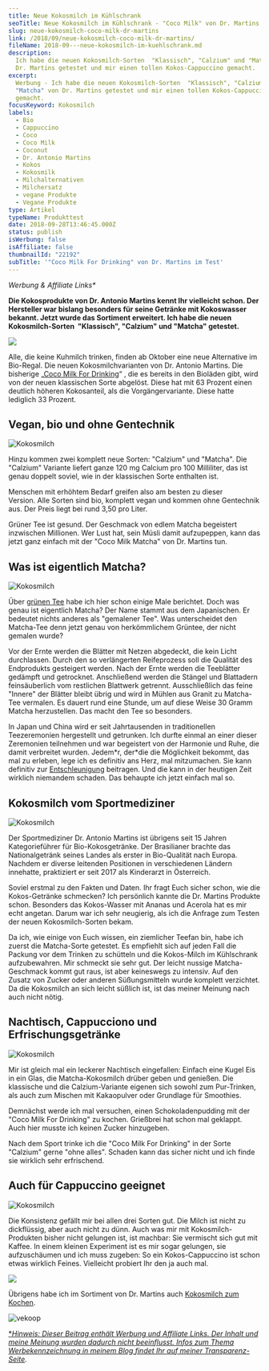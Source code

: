 ```yaml
---
title: Neue Kokosmilch im Kühlschrank
seoTitle: Neue Kokosmilch im Kühlschrank - "Coco Milk" von Dr. Martins im Test
slug: neue-kokosmilch-coco-milk-dr-martins
link: /2018/09/neue-kokosmilch-coco-milk-dr-martins/
fileName: 2018-09---neue-kokosmilch-im-kuehlschrank.md
description:
  Ich habe die neuen Kokosmilch-Sorten  "Klassisch", "Calzium" und "Matcha" von
  Dr. Martins getestet und mir einen tollen Kokos-Cappuccino gemacht.
excerpt:
  Werbung - Ich habe die neuen Kokosmilch-Sorten  "Klassisch", "Calzium" und
  "Matcha" von Dr. Martins getestet und mir einen tollen Kokos-Cappuccino
  gemacht.
focusKeyword: Kokosmilch
labels:
  - Bio
  - Cappuccino
  - Coco
  - Coco Milk
  - Coconut
  - Dr. Antonio Martins
  - Kokos
  - Kokosmilk
  - Milchalternativen
  - Milchersatz
  - vegane Produkte
  - Vegane Produkte
type: Artikel
typeName: Produkttest
date: 2018-09-28T13:46:45.000Z
status: publish
isWerbung: false
isAffiliate: false
thumbnailId: "22192"
subTitle: '"Coco Milk For Drinking" von Dr. Martins im Test'
---
```


<em>Werbung &amp; Affiliate Links\*</em>

<strong>Die Kokosprodukte von Dr. Antonio Martins kennt Ihr vielleicht schon.
Der Hersteller war bislang besonders für seine Getränke mit Kokoswasser bekannt.
Jetzt wurde das Sortiment erweitert. Ich habe die neuen Kokosmilch-Sorten 
"Klassisch", "Calzium" und "Matcha" getestet.</strong>

![](https://www.adcell.de/promotion/view/promoId/118963/slotId/80259)

Alle, die keine Kuhmilch trinken, finden ab Oktober eine neue Alternative im
Bio-Regal. Die neuen Kokosmilchvarianten von Dr. Antonio Martins. Die bisherige
„<a href="https://www.adcell.de/promotion/click/promoId/118963/slotId/80259?param0=https%3A%2F%2Fvekoop.de%2FCoco-Cocosmilch-pur-zum-Trinken-Bio-330ml-Kokosdrink-vegan" target="_blank" rel="noopener nofollow">Coco
Milk For Drinking</a>“ , die es bereits in den Bioläden gibt, wird von der neuen
klassischen Sorte abgelöst. Diese hat mit 63 Prozent einen deutlich höheren
Kokosanteil, als die Vorgängervariante. Diese hatte lediglich 33 Prozent.

## Vegan, bio und ohne Gentechnik

![Kokosmilch](http://cardamonchai.com/wp-content/uploads/2018/09/P9261588-400x300.jpg)

Hinzu kommen zwei komplett neue Sorten: "Calzium" und "Matcha". Die "Calzium"
Variante liefert ganze 120 mg Calcium pro 100 Milliliter, das ist genau doppelt
soviel, wie in der klassischen Sorte enthalten ist.

Menschen mit erhöhtem Bedarf greifen also am besten zu dieser Version. Alle
Sorten sind bio, komplett vegan und kommen ohne Gentechnik aus. Der Preis liegt
bei rund 3,50 pro Liter.

Grüner Tee ist gesund. Der Geschmack von edlem Matcha begeistert inzwischen
Millionen. Wer Lust hat, sein Müsli damit aufzupeppen, kann das jetzt ganz
einfach mit der "Coco Milk Matcha" von Dr. Martins tun.

## Was ist eigentlich Matcha?

![Kokosmilch](http://cardamonchai.com/wp-content/uploads/2018/09/P9261591-400x300.jpg)

Über <a href="http://cardamonchai.com/2017/03/tigovit-interview/">grünen Tee</a>
habe ich hier schon einige Male berichtet. Doch was genau ist eigentlich Matcha?
Der Name stammt aus dem Japanischen. Er bedeutet nichts anderes als "gemalener
Tee". Was unterscheidet den Matcha-Tee denn jetzt genau von herkömmlichem
Grüntee, der nicht gemalen wurde?

Vor der Ernte werden die Blätter mit Netzen abgedeckt, die kein Licht
durchlassen. Durch den so verlängerten Reifeprozess soll die Qualität des
Endprodukts gesteigert werden. Nach der Ernte werden die Teeblätter gedämpft und
getrocknet. Anschließend werden die Stängel und Blattadern feinsäuberlich vom
restlichen Blattwerk getrennt. Ausschließlich das feine "Innere" der Blätter
bleibt übrig und wird in Mühlen aus Granit zu Matcha-Tee vermalen. Es dauert
rund eine Stunde, um auf diese Weise 30 Gramm Matcha herzustellen. Das macht den
Tee so besonders.

In Japan und China wird er seit Jahrtausenden in traditionellen Teezeremonien
hergestellt und getrunken. Ich durfte einmal an einer dieser Zeremonien
teilnehmen und war begeistert von der Harmonie und Ruhe, die damit verbreitet
wurden. Jedem\*r, der\*die die Möglichkeit bekommt, das mal zu erleben, lege ich
es definitiv ans Herz, mal mitzumachen. Sie kann definitiv zur
<a href="http://cardamonchai.com/2014/11/auf-dem-weg-zur-tiefenentspannung/">Entschleunigung</a>
beitragen. Und die kann in der heutigen Zeit wirklich niemandem schaden. Das
behaupte ich jetzt einfach mal so.

## Kokosmilch vom Sportmediziner

![Kokosmilch](http://cardamonchai.com/wp-content/uploads/2018/09/P9261587-400x533.jpg)

Der Sportmediziner Dr. Antonio Martins ist übrigens seit 15 Jahren
Kategorieführer für Bio-Kokosgetränke. Der Brasilianer brachte das
Nationalgetränk seines Landes als erster in Bio-Qualität nach Europa. Nachdem er
diverse leitenden Positionen in verschiedenen Ländern innehatte, praktiziert er
seit 2017 als Kinderarzt in Österreich.

Soviel erstmal zu den Fakten und Daten. Ihr fragt Euch sicher schon, wie die
Kokos-Getränke schmecken? Ich persönlich kannte die Dr. Martins Produkte schon.
Besonders das Kokos-Wasser mit Ananas und Acerola hat es mir echt angetan. Darum
war ich sehr neugierig, als ich die Anfrage zum Testen der neuen
Kokosmilch-Sorten bekam.

Da ich, wie einige von Euch wissen, ein ziemlicher Teefan bin, habe ich zuerst
die Matcha-Sorte getestet. Es empfiehlt sich auf jeden Fall die Packung vor dem
Trinken zu schütteln und die Kokos-Milch im Kühlschrank aufzubewahren. Mir
schmeckt sie sehr gut. Der leicht nussige Matcha-Geschmack kommt gut raus, ist
aber keineswegs zu intensiv. Auf den Zusatz von Zucker oder anderen
Süßungsmitteln wurde komplett verzichtet. Da die Kokosmilch an sich leicht
süßlich ist, ist das meiner Meinung nach auch nicht nötig.

## Nachtisch, Cappucciono und Erfrischungsgetränke

![Kokosmilch](http://cardamonchai.com/wp-content/uploads/2018/09/P9261586-400x300.jpg)

Mir ist gleich mal ein leckerer Nachtisch eingefallen: Einfach eine Kugel Eis in
ein Glas, die Matcha-Kokosmilch drüber geben und genießen. Die klassische und
die Calzium-Variante eigenen sich sowohl zum Pur-Trinken, als auch zum Mischen
mit Kakaopulver oder Grundlage für Smoothies.

Demnächst werde ich mal versuchen, einen Schokoladenpudding mit der "Coco Milk
For Drinking" zu kochen. Grießbrei hat schon mal geklappt. Auch hier musste ich
keinen Zucker hinzugeben.

Nach dem Sport trinke ich die "Coco Milk For Drinking" in der Sorte "Calzium"
gerne "ohne alles". Schaden kann das sicher nicht und ich finde sie wirklich
sehr erfrischend.

## Auch für Cappuccino geeignet

![Kokosmilch](http://cardamonchai.com/wp-content/uploads/2018/09/44968940361_5a10b7d2a7_z-400x300.jpg "Mein Kokos-Cappuccino")

Die Konsistenz gefällt mir bei allen drei Sorten gut. Die Milch ist nicht zu
dickflüssig, aber auch nicht zu dünn. Auch was mir mit Kokosmilch-Produkten
bisher nicht gelungen ist, ist machbar: Sie vermischt sich gut mit Kaffee. In
einem kleinen Experiment ist es mir sogar gelungen, sie aufzuschäumen und ich
muss zugeben: So ein Kokos-Cappuccino ist schon etwas wirklich Feines.
Vielleicht probiert Ihr den ja auch mal.

![](https://www.adcell.de/promotion/view/promoId/118963/slotId/80259)

Übrigens habe ich im Sortiment von Dr. Martins auch
<a href="https://www.adcell.de/promotion/click/promoId/118963/slotId/80259?param0=https%3A%2F%2Fvekoop.de%2FCoco-Kokosmilch-zum-Kochen-Bio-500ml-Kokosnussmilch-vegan" target="_blank" rel="noopener nofollow">Kokosmilch
zum Kochen</a>.

![vekoop](https://www.adcell.de/promotion/image/promoId/118938/slotId/80259)

<a href="https://www.adcell.de/promotion/click/promoId/118938/slotId/80259" target="_blank" rel="noopener nofollow">

\*<em>Hinweis: Dieser Beitrag enthält Werbung und Affiliate Links. Der Inhalt
und meine Meinung wurden dadurch nicht beeinflusst. Infos zum Thema
Werbekennzeichnung in meinem Blog findet Ihr auf
meiner <a href="https://cardamonchai.com/werbung/">Transparenz-Seite</a>.</em>
